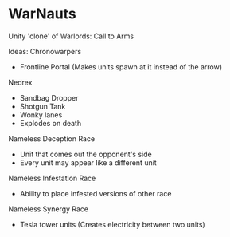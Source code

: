 # WarNauts
Unity 'clone' of Warlords: Call to Arms

Ideas:
Chronowarpers
  - Frontline Portal (Makes units spawn at it instead of the arrow)

Nedrex
  - Sandbag Dropper
  - Shotgun Tank
  - Wonky lanes
  - Explodes on death
  
Nameless Deception Race
  - Unit that comes out the opponent's side
  - Every unit may appear like a different unit
  
Nameless Infestation Race
  - Ability to place infested versions of other race
  
Nameless Synergy Race
  - Tesla tower units (Creates electricity between two units)
